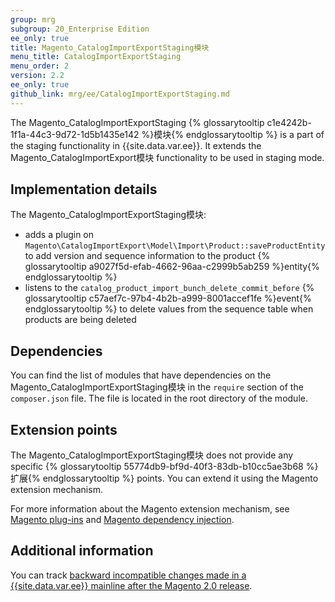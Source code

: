 ```yaml
---
group: mrg
subgroup: 20_Enterprise Edition
ee_only: true
title: Magento_CatalogImportExportStaging模块
menu_title: CatalogImportExportStaging
menu_order: 2
version: 2.2
ee_only: true
github_link: mrg/ee/CatalogImportExportStaging.md
---
```


The Magento_CatalogImportExportStaging {% glossarytooltip c1e4242b-1f1a-44c3-9d72-1d5b1435e142 %}模块{% endglossarytooltip %} is a part of the staging functionality in {{site.data.var.ee}}. It extends the Magento_CatalogImportExport模块 functionality to be used in staging mode.

## Implementation details

The Magento_CatalogImportExportStaging模块:

 * adds a plugin on `Magento\CatalogImportExport\Model\Import\Product::saveProductEntity` to add version and sequence information to the product {% glossarytooltip a9027f5d-efab-4662-96aa-c2999b5ab259 %}entity{% endglossarytooltip %}
 * listens to the `catalog_product_import_bunch_delete_commit_before` {% glossarytooltip c57aef7c-97b4-4b2b-a999-8001accef1fe %}event{% endglossarytooltip %} to delete values from the sequence table when products are being deleted

## Dependencies

You can find the list of modules that have dependencies on the Magento_CatalogImportExportStaging模块 in the `require` section of the `composer.json` file. The file is located in the root directory of the module.

## Extension points

The Magento_CatalogImportExportStaging模块 does not provide any specific {% glossarytooltip 55774db9-bf9d-40f3-83db-b10cc5ae3b68 %}扩展{% endglossarytooltip %} points. You can extend it using the Magento extension mechanism.

For more information about the Magento extension mechanism, see [Magento plug-ins](http://devdocs.magento.com/guides/v2.2/extension-dev-guide/plugins.html) and [Magento dependency injection](http://devdocs.magento.com/guides/v2.2/extension-dev-guide/depend-inj.html).

## Additional information

You can track [backward incompatible changes made in a {{site.data.var.ee}} mainline after the Magento 2.0 release](http://devdocs.magento.com/guides/v2.0/release-notes/backward-incompatible-changes/commerce.html).
